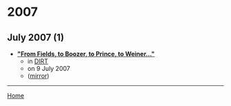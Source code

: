 # 2007

## July 2007 (1)

 - [**"From Fields, to Boozer, to Prince, to Weiner…"**](https://www.dirt.com/more-dirt/real-estate-listings/from-fields-to-boozer-to-prince-to-weiner-1203476822/)
    - in [DIRT](../../../publications/a-e/dirt/index.md)
    - on 9 July 2007
    - ([mirror](https://web.archive.org/web/*/https://www.dirt.com/more-dirt/real-estate-listings/from-fields-to-boozer-to-prince-to-weiner-1203476822/))

----

[Home](../index.md)
